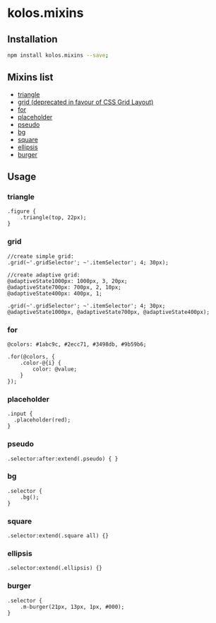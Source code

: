 # kolos.mixins


## Installation
```bash
npm install kolos.mixins --save;
```


## Mixins list

+ [triangle](#triangle)
+ [grid (deprecated in favour of CSS Grid Layout)](#grid)
+ [for](#for)
+ [placeholder](#placeholder)
+ [pseudo](#pseudo)
+ [bg](#bg)
+ [square](#square)
+ [ellipsis](#ellipsis)
+ [burger](#burger)


## Usage

### triangle

```less
.figure {
	.triangle(top, 22px);
}
```


### grid
```less
//create simple grid:
.grid(~'.gridSelector'; ~'.itemSelector'; 4; 30px);

//create adaptive grid:
@adaptiveState1000px: 1000px, 3, 20px;
@adaptiveState700px: 700px, 2, 10px;
@adaptiveState400px: 400px, 1;

.grid(~'.gridSelector'; ~'.itemSelector'; 4; 30px; @adaptiveState1000px, @adaptiveState700px, @adaptiveState400px);
```



### for

```less
@colors: #1abc9c, #2ecc71, #3498db, #9b59b6;

.for(@colors, {
	.color-@{i} {
		color: @value;
	}
});
```


### placeholder

```less
.input {
  .placeholder(red);
}
```


### pseudo

```less
.selector:after:extend(.pseudo) { }
```


### bg

```less
.selector {
	.bg();
}
```


### square

```less
.selector:extend(.square all) {}
```


### ellipsis

```less
.selector:extend(.ellipsis) {}
```


### burger

```less
.selector {
	.m-burger(21px, 13px, 1px, #000);
}
```






